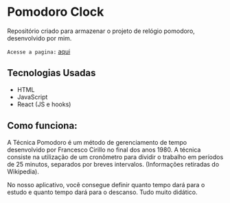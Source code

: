 # Pomodoro Clock

Repositório criado para armazenar o projeto de relógio pomodoro, desenvolvido por mim.

`Acesse a pagina:` [aqui](https://muriloommaia.github.io/Pomodoro-Clock/)

## Tecnologias Usadas

- HTML
- JavaScript
- React (JS e hooks)

## Como funciona:

A Técnica Pomodoro é um método de gerenciamento de tempo desenvolvido por Francesco Cirillo no final dos anos 1980. A técnica consiste na utilização de um cronômetro para dividir o trabalho em períodos de 25 minutos, separados por breves intervalos. (Informações retiradas do Wikipedia).

No nosso aplicativo, você consegue definir quanto tempo dará para o estudo e quanto tempo dará para o descanso. Tudo muito didático.

